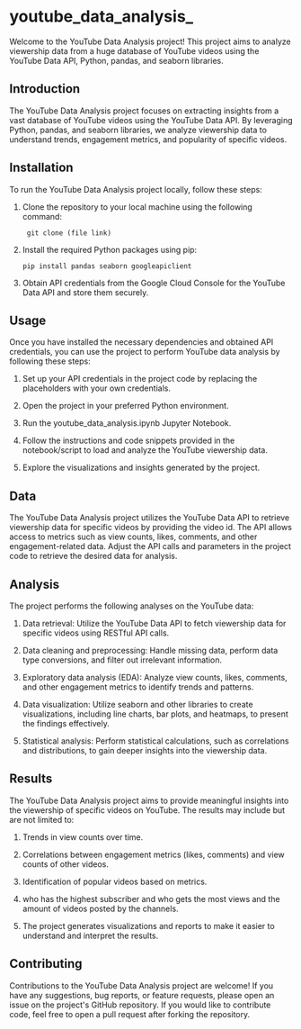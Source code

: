 # youtube_data_analysis_

 Welcome to the YouTube Data Analysis project! This project aims to analyze viewership data from a huge database of YouTube videos using the YouTube Data API, 
 Python, pandas, and seaborn libraries. 

## Introduction

 The YouTube Data Analysis project focuses on extracting insights from a vast database of YouTube videos using the YouTube Data API. By leveraging Python, pandas, 
 and seaborn libraries, we analyze viewership data to understand trends, engagement metrics, and popularity of specific videos.

## Installation

To run the YouTube Data Analysis project locally, follow these steps:
1. Clone the repository to your local machine using the following command:
   
    ``` git clone (file link)```

2. Install the required Python packages using pip:

    ```pip install pandas seaborn googleapiclient```
   
3. Obtain API credentials from the Google Cloud Console for the YouTube Data API and store them securely.

## Usage

Once you have installed the necessary dependencies and obtained API credentials, you can use the project to perform YouTube data analysis by following these steps:

1. Set up your API credentials in the project code by replacing the placeholders with your own credentials.

2. Open the project in your preferred Python environment.

3. Run the youtube_data_analysis.ipynb Jupyter Notebook.

4. Follow the instructions and code snippets provided in the notebook/script to load and analyze the YouTube viewership data.

5. Explore the visualizations and insights generated by the project.

## Data

The YouTube Data Analysis project utilizes the YouTube Data API to retrieve viewership data for specific videos by providing the video id. The API allows access to metrics such as view counts, likes, comments, and other engagement-related data. Adjust the API calls and parameters in the project code to retrieve the desired data for analysis.

## Analysis

The project performs the following analyses on the YouTube data:

1. Data retrieval: Utilize the YouTube Data API to fetch viewership data for specific videos using RESTful API calls.

2. Data cleaning and preprocessing: Handle missing data, perform data type conversions, and filter out irrelevant information.

3. Exploratory data analysis (EDA): Analyze view counts, likes, comments, and other engagement metrics to identify trends and patterns.

4. Data visualization: Utilize seaborn and other libraries to create visualizations, including line charts, bar plots, and heatmaps, to present the findings 
   effectively.

5. Statistical analysis: Perform statistical calculations, such as correlations and distributions, to gain deeper insights into the viewership data.

## Results

 The YouTube Data Analysis project aims to provide meaningful insights into the viewership of specific videos on YouTube. The results may include but are not 
 limited to:

 1. Trends in view counts over time.
   
 2. Correlations between engagement metrics (likes, comments) and view counts of other videos.
   
 3. Identification of popular videos based on metrics.

 4. who has the highest subscriber and who gets the most views and the amount of videos posted by the channels.

 5. The project generates visualizations and reports to make it easier to understand and interpret the results.

## Contributing

 Contributions to the YouTube Data Analysis project are welcome! If you have any suggestions, bug reports, or feature requests, please open an issue on the 
 project's GitHub repository. If you would like to contribute code, feel free to open a pull request after forking the repository.
 






